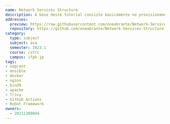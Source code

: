 ```yaml
---
name: Network Services Structure
description: A base deste tutorial consiste basicamente no provisionamento de servidores Linux bem como algumas configurações de gerenciamento de disco, hardening Linux, BIND9, Nginx e Apache. Todo o processo se enquadra no conceito de Infraestrutura como Código (IaC), tendo como tecnologias centrais o Vagrant, Ansible e o Docker, além disso, foi desenvolvido um pipeline CI/CD utilizando o Github Actions para automatizar o processo de deploy como um todo.
addresses:
  preview: https://raw.githubusercontent.com/oneabrante/Network-Services-Structure/master/img/devops_drawio.png
  repository: https://github.com/oneabrante/Network-Services-Structure
category:
  type: subject
  subject: asa
  semester: 2023.1
  course: cstrc
  campus: ifpb-jp
tags:
- vagrant
- ansible
- docker
- nginx
- bind9
- apache
- Trivy
- Github Actions
- Robot Framework
owners:
  - 20211380044
---
```

